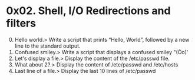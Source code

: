 # 0x02. Shell, I/O Redirections and filters
0. Hello world.> Write a script that prints “Hello, World”, followed by a new line to the standard output.
1. Confused smiley.> Write a script that displays a confused smiley "(Ôo)'
2. Let's display a file.> Display the content of the /etc/passwd file.
3. What about 2?.> Display the content of /etc/passwd and /etc/hosts
4. Last line of a file.> Display the last 10 lines of /etc/passwd
